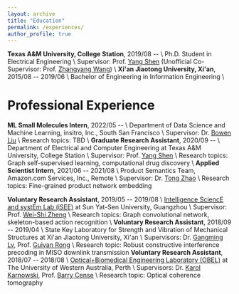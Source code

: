 ```yaml
---
layout: archive
title: "Education"
permalink: /experiences/
author_profile: true
---
```


**Texas A&M University, College Station**, 2019/08 -- \\
Ph.D. Student in Electrical Engineering \\
Supervisor: Prof. [Yang Shen](https://shen-lab.github.io) (Unofficial Co-Supervisor: Prof. [Zhangyang Wang](https://vita-group.github.io/)) \\
**Xi'an Jiaotong University, Xi'an**, 2015/08 -- 2019/06 \\
Bachelor of Engineering in Information Engineering \\
<br />

Professional Experience
=====
**ML Small Molecules Intern**, 2022/05 -- \\
Department of Data Science and Machine Learning, insitro, Inc., South San Francisco \\
Supervisor: Dr. [Bowen Liu](https://scholar.google.com/citations?hl=en&user=l_IWUOAAAAAJ) \\
Research topics:  TBD \\
**Graduate Research Assistant**, 2020/09 -- \\
Department of Electrical and Computer Engineering at Texas A&M University, College Station \\
Supervisor: Prof. [Yang Shen](https://shen-lab.github.io) \\
Research topics:  Graph self-supervised learning, computational drug discovery \\
**Applied Scientist Intern**, 2021/06 -- 2021/08 \\
Product Semantics Team, Amazon.com Services, Inc., Remote \\
Supervisor: Dr. [Tong Zhao](https://scholar.google.com/citations?user=SSBJh9oAAAAJ&hl=en&oi=ao) \\
Research topics: Fine-grained product network embedding


**Voluntary Research Assistant**, 2019/05 -- 2019/08 \\
[Intelligence SciencE and systEm Lab (iSEE)](https://www.isee-ai.cn) at Sun Yat-Sen University, Guangzhou \\
Supervisor: Prof. [Wei-Shi Zheng](https://www.isee-ai.cn/~zhwshi) \\
Research topics: Graph convolutional network, skeleton-based action recognition \\
**Voluntary Research Assistant**, 2018/09 -- 2019/04 \\
State Key Laboratory for Strength and Vibration of Mechanical Structures at Xi'an Jiaotong University, Xi'an \\
Supervisors: Dr. [Gangming Lv](http://gr.xjtu.edu.cn/web/gmlv/1), Prof. [Guiyan Rong](http://gr.xjtu.edu.cn/web/yanguirong/1) \\
Research topic: Robust constructive interference precoding in MISO downlink transmission
**Voluntary Research Assistant**, 2018/07 -- 2018/08 \\
[Optical+Biomedical Engineering Laboratory (OBEL)](http://obel.ee.uwa.edu.au) at The University of Western Australia, Perth \\
Supervisors: Dr. [Karol Karnowski](https://scholar.google.com/citations?user=piE2NlMAAAAJ&hl=en&oi=ao), Prof. [Barry Cense](https://scholar.google.com/citations?user=j88vA6YAAAAJ&hl=en&oi=ao) \\
Research topic: Optical coherence tomography
